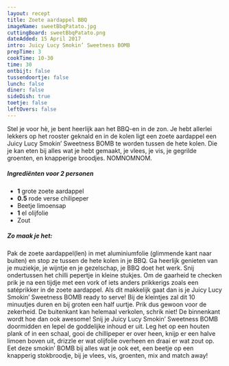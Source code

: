 ```yaml
---
layout: recept
title: Zoete aardappel BBQ
imageName: sweetBbqPatato.jpg
cuttingBoard: sweetBbqPatato.png
dateAdded: 15 April 2017
intro: Juicy Lucy Smokin’ Sweetness BOMB
prepTime: 3
cookTime: 10-30
time: 30
ontbijt: false
tussendoortje: false
lunch: false
diner: false
sideDish: true
toetje: false
leftOvers: false
---
```

Stel je voor hè, je bent heerlijk aan het BBQ-en in de zon. Je hebt allerlei lekkers op het rooster geknald en in de kolen ligt een zoete aardappel een Juicy Lucy Smokin’ Sweetness BOMB te worden tussen de hete kolen. Die je kan eten bij alles wat je hebt gemaakt, je vlees, je vis, je gegrilde groenten, en knapperige broodjes. NOMNOMNOM.

##### Ingrediënten voor <span class="personen">2</span> personen
* <b>1</b> grote zoete aardappel
* <b>0.5</b> rode verse chilipeper
* Beetje limoensap
* <b>1</b> el olijfolie
* Zout


##### Zo maak je het:
Pak de zoete aardappel(len) in met aluminiumfolie (glimmende kant naar buiten) en stop ze tussen de hete kolen in je BBQ.
Ga heerlijk genieten van je muziekje, je wijntje en je gezelschap, je BBQ doet het werk.
Snij ondertussen het chilli pepertje in kleine stukjes.
Om de gaarheid te checken prik je na een tijdje met een vork of iets anders prikkerigs zoals een satéprikker in de zoete aardappel. Als dit makkelijk gaat dan is je Juicy Lucy Smokin’ Sweetness BOMB ready to serve! Bij de kleintjes zal dit 10 minuutjes duren en bij groten een half uurtje. Prik dus gewoon voor de zekerheid. De buitenkant kan helemaal verkolen, schrik niet! De binnenkant wordt hoe dan ook awesome!
Snij je Juicy Lucy Smokin’ Sweetness BOMB doormidden en lepel de goddelijke inhoud er uit. Leg het op een houten plank of in een schaal, gooi de chillipeper er over heen, knijp er een halve limoen boven uit, drizzle er wat olijfolie overheen en draai er wat zout op. Eet deze smokin’ BOMB bij alles wat je ook eet, een beetje op een knapperig stokbroodje, bij je vlees, vis, groenten, mix and match away!
